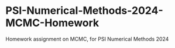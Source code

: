 # PSI-Numerical-Methods-2024-MCMC-Homework
Homework assignment on MCMC, for PSI Numerical Methods 2024
